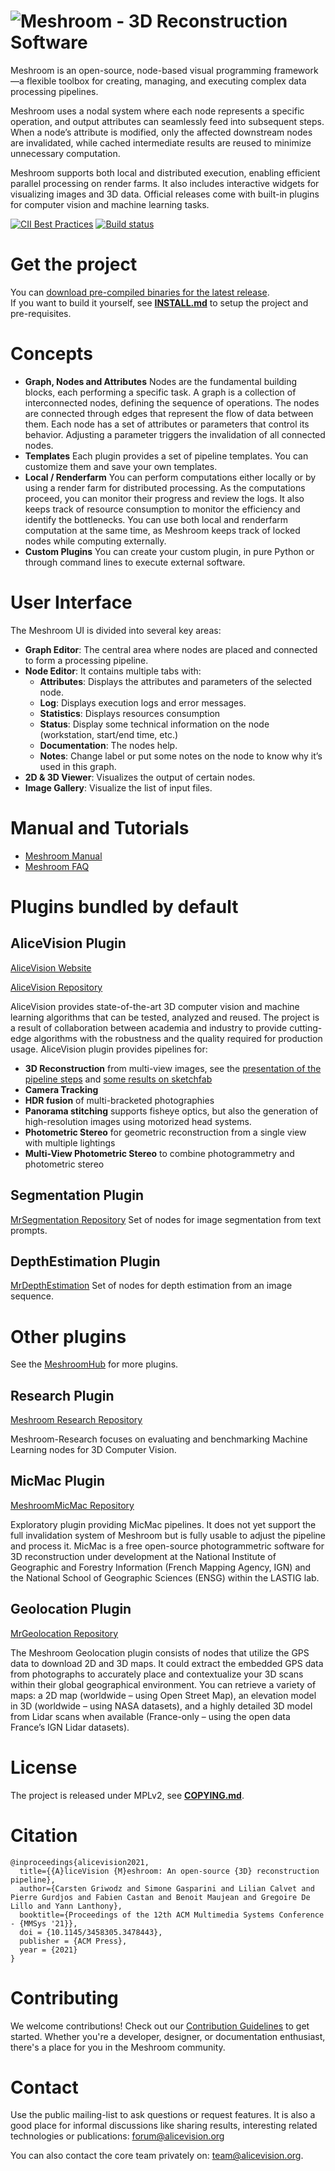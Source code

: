 # ![Meshroom - 3D Reconstruction Software](/docs/logo/banner-meshroom.png)

Meshroom is an open-source, node-based visual programming framework—a flexible toolbox for creating, managing, and executing complex data processing pipelines.

Meshroom uses a nodal system where each node represents a specific operation, and output attributes can seamlessly feed into subsequent steps. When a node’s attribute is modified, only the affected downstream nodes are invalidated, while cached intermediate results are reused to minimize unnecessary computation.

Meshroom supports both local and distributed execution, enabling efficient parallel processing on render farms.
It also includes interactive widgets for visualizing images and 3D data. Official releases come with built-in plugins for computer vision and machine learning tasks.

[![CII Best Practices](https://bestpractices.coreinfrastructure.org/projects/2997/badge)](https://bestpractices.coreinfrastructure.org/projects/2997)
[![Build status](https://github.com/alicevision/Meshroom/actions/workflows/continuous-integration.yml/badge.svg?branch=develop)](https://github.com/alicevision/Meshroom/actions/workflows/continuous-integration.yml)

# Get the project

You can [download pre-compiled binaries for the latest release](https://github.com/alicevision/meshroom/releases).  
If you want to build it yourself, see [**INSTALL.md**](INSTALL.md) to setup the project and pre-requisites.


# Concepts

- **Graph, Nodes and Attributes**
Nodes are the fundamental building blocks, each performing a specific task. A graph is a collection of interconnected nodes, defining the sequence of operations.  The nodes are connected through edges that represent the flow of data between them. Each node has a set of attributes or parameters that control its behavior. Adjusting a parameter triggers the invalidation of all connected nodes.
- **Templates**
Each plugin provides a set of pipeline templates. You can customize them and save your own templates.
- **Local / Renderfarm**
You can perform computations either locally or by using a render farm for distributed processing. As the computations proceed, you can monitor their progress and review the logs. It also keeps track of resource consumption to monitor the efficiency and identify the bottlenecks. You can use both local and renderfarm computation at the same time, as Meshroom keeps track of locked nodes while computing externally.
- **Custom Plugins**
You can create your custom plugin, in pure Python or through command lines to execute external software.


# User Interface

The Meshroom UI is divided into several key areas:
 - **Graph Editor**: The central area where nodes are placed and connected to form a processing pipeline.
 - **Node Editor**: It contains multiple tabs with:
   - **Attributes**: Displays the attributes and parameters of the selected node.
   - **Log**: Displays execution logs and error messages.
   - **Statistics**: Displays resources consumption
   - **Status**: Display some technical information on the node (workstation, start/end time, etc.)
   - **Documentation**: The nodes help.
   - **Notes**: Change label or put some notes on the node to know why it’s used in this graph.
 - **2D & 3D Viewer**: Visualizes the output of certain nodes.
 - **Image Gallery**: Visualize the list of input files.


# Manual and Tutorials
 - [Meshroom Manual](https://meshroom-manual.readthedocs.io)
 - [Meshroom FAQ](https://github.com/alicevision/meshroom/wiki)


# Plugins bundled by default

## AliceVision Plugin

[AliceVision Website](http://alicevision.org)

[AliceVision Repository](https://github.com/alicevision/AliceVision)

AliceVision provides state-of-the-art 3D computer vision and machine learning algorithms that can be tested, analyzed and reused. The project is a result of collaboration between academia and industry to provide cutting-edge algorithms with the robustness and the quality required for production usage.
AliceVision plugin provides pipelines for:
 - **3D Reconstruction** from multi-view images, see the [presentation of the pipeline steps](http://alicevision.github.io/#photogrammetry) and [some results on sketchfab](http://sketchfab.com/AliceVision)
 - **Camera Tracking**
 - **HDR fusion** of multi-bracketed photographies
 - **Panorama stitching** supports fisheye optics, but also the generation of high-resolution images using motorized head systems.
 - **Photometric Stereo** for geometric reconstruction from a single view with multiple lightings
 - **Multi-View Photometric Stereo** to combine photogrammetry and photometric stereo


## Segmentation Plugin
[MrSegmentation Repository](https://github.com/meshroomHub/mrSegmentation)
Set of nodes for image segmentation from text prompts.


## DepthEstimation Plugin
[MrDepthEstimation](https://github.com/meshroomHub/mrDepthEstimation)
Set of nodes for depth estimation from an image sequence.


# Other plugins

See the [MeshroomHub](https://github.com/meshroomHub) for more plugins.

## Research Plugin
[Meshroom Research Repository](https://github.com/alicevision/MeshroomResearch)

Meshroom-Research focuses on evaluating and benchmarking Machine Learning nodes for 3D Computer Vision.


## MicMac Plugin
[MeshroomMicMac Repository](https://github.com/alicevision/MeshroomMicMac)

Exploratory plugin providing MicMac pipelines. It does not yet support the full invalidation system of Meshroom but is fully usable to adjust the pipeline and process it.
MicMac is a free open-source photogrammetric software for 3D reconstruction under development at the National Institute of Geographic and Forestry Information (French Mapping Agency, IGN) and the National School of Geographic Sciences (ENSG) within the LASTIG lab.


## Geolocation Plugin
[MrGeolocation Repository](https://github.com/alicevision/mrGeolocation)

The Meshroom Geolocation plugin consists of nodes that utilize the GPS data to download 2D and 3D maps. It could extract the embedded GPS data from photographs to accurately place and contextualize your 3D scans within their global geographical environment.
You can retrieve a variety of maps: a 2D map (worldwide – using Open Street Map), an elevation model in 3D (worldwide – using NASA datasets), and a highly detailed 3D model from Lidar scans when available (France-only – using the open data France’s IGN Lidar datasets).


# License
The project is released under MPLv2, see [**COPYING.md**](COPYING.md).


# Citation
  ```
  @inproceedings{alicevision2021,
    title={{A}liceVision {M}eshroom: An open-source {3D} reconstruction pipeline},
    author={Carsten Griwodz and Simone Gasparini and Lilian Calvet and Pierre Gurdjos and Fabien Castan and Benoit Maujean and Gregoire De Lillo and Yann Lanthony},
    booktitle={Proceedings of the 12th ACM Multimedia Systems Conference - {MMSys '21}},
    doi = {10.1145/3458305.3478443},
    publisher = {ACM Press},
    year = {2021}
  }
  ```


# Contributing
We welcome contributions! Check out our [Contribution Guidelines](CONTRIBUTING.md) to get started. Whether you're a developer, designer, or documentation enthusiast, there's a place for you in the Meshroom community.


# Contact

Use the public mailing-list to ask questions or request features. It is also a good place for informal discussions like sharing results, interesting related technologies or publications: [forum@alicevision.org](https://groups.google.com/g/alicevision)

You can also contact the core team privately on: [team@alicevision.org](mailto:team@alicevision.org).

